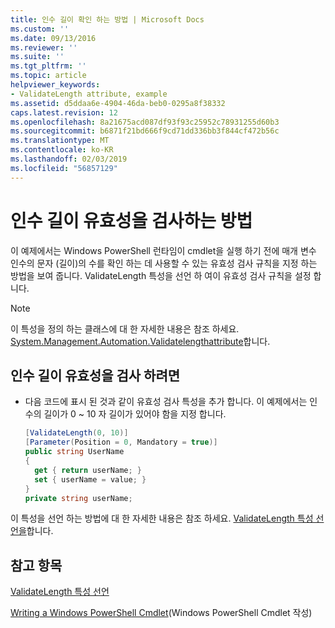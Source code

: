 ```yaml
---
title: 인수 길이 확인 하는 방법 | Microsoft Docs
ms.custom: ''
ms.date: 09/13/2016
ms.reviewer: ''
ms.suite: ''
ms.tgt_pltfrm: ''
ms.topic: article
helpviewer_keywords:
- ValidateLength attribute, example
ms.assetid: d5ddaa6e-4904-46da-beb0-0295a8f38332
caps.latest.revision: 12
ms.openlocfilehash: 8a21675acd087df93f93c25952c78931255d60b3
ms.sourcegitcommit: b6871f21bd666f9cd71dd336bb3f844cf472b56c
ms.translationtype: MT
ms.contentlocale: ko-KR
ms.lasthandoff: 02/03/2019
ms.locfileid: "56857129"
---
```

# <a name="how-to-validate-the-argument-length"></a>인수 길이 유효성을 검사하는 방법

이 예제에서는 Windows PowerShell 런타임이 cmdlet을 실행 하기 전에 매개 변수 인수의 문자 (길이)의 수를 확인 하는 데 사용할 수 있는 유효성 검사 규칙을 지정 하는 방법을 보여 줍니다. ValidateLength 특성을 선언 하 여이 유효성 검사 규칙을 설정 합니다.

> [!NOTE]
> 이 특성을 정의 하는 클래스에 대 한 자세한 내용은 참조 하세요. [System.Management.Automation.Validatelengthattribute](/dotnet/api/System.Management.Automation.ValidateLengthAttribute)합니다.

## <a name="to-validate-the-argument-length"></a>인수 길이 유효성을 검사 하려면

- 다음 코드에 표시 된 것과 같이 유효성 검사 특성을 추가 합니다. 이 예제에서는 인수의 길이가 0 ~ 10 자 길이가 있어야 함을 지정 합니다.

    ```csharp
    [ValidateLength(0, 10)]
    [Parameter(Position = 0, Mandatory = true)]
    public string UserName
    {
      get { return userName; }
      set { userName = value; }
    }
    private string userName;
    ```

이 특성을 선언 하는 방법에 대 한 자세한 내용은 참조 하세요. [ValidateLength 특성 선언을](./validatelength-attribute-declaration.md)합니다.

## <a name="see-also"></a>참고 항목

[ValidateLength 특성 선언](./validatelength-attribute-declaration.md)

[Writing a Windows PowerShell Cmdlet](./writing-a-windows-powershell-cmdlet.md)(Windows PowerShell Cmdlet 작성)
